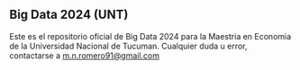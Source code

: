 ## Big Data 2024 (UNT) ##
Este es el repositorio oficial de Big Data 2024 para la Maestria en Economia de la Universidad Nacional de Tucuman. Cualquier duda u error, contactarse a m.n.romero91@gmail.com
